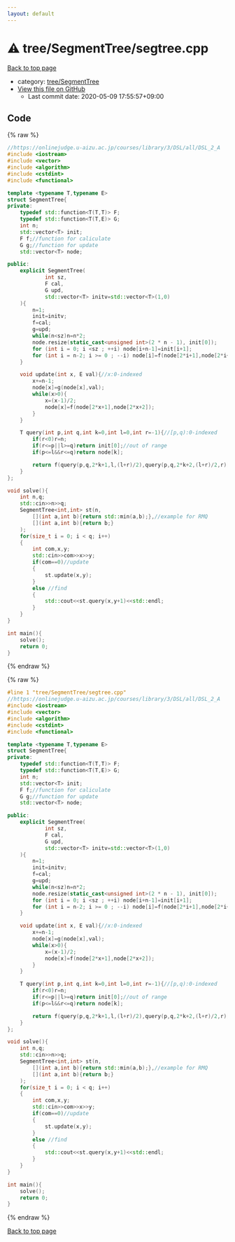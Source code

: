 ```yaml
---
layout: default
---
```


<!-- mathjax config similar to math.stackexchange -->
<script type="text/javascript" async
  src="https://cdnjs.cloudflare.com/ajax/libs/mathjax/2.7.5/MathJax.js?config=TeX-MML-AM_CHTML">
</script>
<script type="text/x-mathjax-config">
  MathJax.Hub.Config({
    TeX: { equationNumbers: { autoNumber: "AMS" }},
    tex2jax: {
      inlineMath: [ ['$','$'] ],
      processEscapes: true
    },
    "HTML-CSS": { matchFontHeight: false },
    displayAlign: "left",
    displayIndent: "2em"
  });
</script>

<script type="text/javascript" src="https://cdnjs.cloudflare.com/ajax/libs/jquery/3.4.1/jquery.min.js"></script>
<script src="https://cdn.jsdelivr.net/npm/jquery-balloon-js@1.1.2/jquery.balloon.min.js" integrity="sha256-ZEYs9VrgAeNuPvs15E39OsyOJaIkXEEt10fzxJ20+2I=" crossorigin="anonymous"></script>
<script type="text/javascript" src="../../../assets/js/copy-button.js"></script>
<link rel="stylesheet" href="../../../assets/css/copy-button.css" />


# :warning: tree/SegmentTree/segtree.cpp

<a href="../../../index.html">Back to top page</a>

* category: <a href="../../../index.html#f1973713ea4397a8e0580271720556c9">tree/SegmentTree</a>
* <a href="{{ site.github.repository_url }}/blob/master/tree/SegmentTree/segtree.cpp">View this file on GitHub</a>
    - Last commit date: 2020-05-09 17:55:57+09:00




## Code

<a id="unbundled"></a>
{% raw %}
```cpp
//https://onlinejudge.u-aizu.ac.jp/courses/library/3/DSL/all/DSL_2_A
#include <iostream>
#include <vector>
#include <algorithm>
#include <cstdint>
#include <functional>

template <typename T,typename E>
struct SegmentTree{
private:
    typedef std::function<T(T,T)> F;
    typedef std::function<T(T,E)> G;
    int n;
    std::vector<T> init;
    F f;//function for caliculate
    G g;//function for update
    std::vector<T> node;

public:
    explicit SegmentTree(
            int sz,
            F cal,
            G upd,
            std::vector<T> initv=std::vector<T>(1,0)
    ){
        n=1;
        init=initv;
        f=cal;
        g=upd;
        while(n<sz)n=n*2;
        node.resize(static_cast<unsigned int>(2 * n - 1), init[0]);
        for (int i = 0; i <sz ; ++i) node[i+n-1]=init[i+1];
        for (int i = n-2; i >= 0 ; --i) node[i]=f(node[2*i+1],node[2*i+2]);
    }

    void update(int x, E val){//x:0-indexed
        x+=n-1;
        node[x]=g(node[x],val);
        while(x>0){
            x=(x-1)/2;
            node[x]=f(node[2*x+1],node[2*x+2]);
        }
    }

    T query(int p,int q,int k=0,int l=0,int r=-1){//[p,q):0-indexed
        if(r<0)r=n;
        if(r<=p||l>=q)return init[0];//out of range
        if(p<=l&&r<=q)return node[k];

        return f(query(p,q,2*k+1,l,(l+r)/2),query(p,q,2*k+2,(l+r)/2,r));
    }
};

void solve(){
    int n,q;
    std::cin>>n>>q;
    SegmentTree<int,int> st(n,
        [](int a,int b){return std::min(a,b);},//example for RMQ
        [](int a,int b){return b;}
    );
    for(size_t i = 0; i < q; i++)
    {
        int com,x,y;
        std::cin>>com>>x>>y;
        if(com==0)//update
        {
            st.update(x,y);
        }
        else //find
        {
            std::cout<<st.query(x,y+1)<<std::endl;
        }
    }
}

int main(){
    solve();
    return 0;
}
```
{% endraw %}

<a id="bundled"></a>
{% raw %}
```cpp
#line 1 "tree/SegmentTree/segtree.cpp"
//https://onlinejudge.u-aizu.ac.jp/courses/library/3/DSL/all/DSL_2_A
#include <iostream>
#include <vector>
#include <algorithm>
#include <cstdint>
#include <functional>

template <typename T,typename E>
struct SegmentTree{
private:
    typedef std::function<T(T,T)> F;
    typedef std::function<T(T,E)> G;
    int n;
    std::vector<T> init;
    F f;//function for caliculate
    G g;//function for update
    std::vector<T> node;

public:
    explicit SegmentTree(
            int sz,
            F cal,
            G upd,
            std::vector<T> initv=std::vector<T>(1,0)
    ){
        n=1;
        init=initv;
        f=cal;
        g=upd;
        while(n<sz)n=n*2;
        node.resize(static_cast<unsigned int>(2 * n - 1), init[0]);
        for (int i = 0; i <sz ; ++i) node[i+n-1]=init[i+1];
        for (int i = n-2; i >= 0 ; --i) node[i]=f(node[2*i+1],node[2*i+2]);
    }

    void update(int x, E val){//x:0-indexed
        x+=n-1;
        node[x]=g(node[x],val);
        while(x>0){
            x=(x-1)/2;
            node[x]=f(node[2*x+1],node[2*x+2]);
        }
    }

    T query(int p,int q,int k=0,int l=0,int r=-1){//[p,q):0-indexed
        if(r<0)r=n;
        if(r<=p||l>=q)return init[0];//out of range
        if(p<=l&&r<=q)return node[k];

        return f(query(p,q,2*k+1,l,(l+r)/2),query(p,q,2*k+2,(l+r)/2,r));
    }
};

void solve(){
    int n,q;
    std::cin>>n>>q;
    SegmentTree<int,int> st(n,
        [](int a,int b){return std::min(a,b);},//example for RMQ
        [](int a,int b){return b;}
    );
    for(size_t i = 0; i < q; i++)
    {
        int com,x,y;
        std::cin>>com>>x>>y;
        if(com==0)//update
        {
            st.update(x,y);
        }
        else //find
        {
            std::cout<<st.query(x,y+1)<<std::endl;
        }
    }
}

int main(){
    solve();
    return 0;
}

```
{% endraw %}

<a href="../../../index.html">Back to top page</a>

